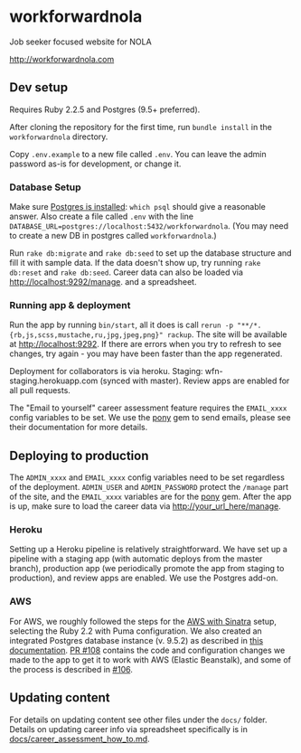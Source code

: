 # workforwardnola
Job seeker focused website for NOLA

http://workforwardnola.com

## Dev setup
Requires Ruby 2.2.5 and Postgres (9.5+ preferred).

After cloning the repository for the first time, run `bundle install` in the `workforwardnola` directory.

Copy `.env.example` to a new file called `.env`. You can leave the admin password as-is for development, or change it.

### Database Setup
Make sure [Postgres is installed](https://devcenter.heroku.com/articles/heroku-postgresql#set-up-postgres-on-mac): `which psql` should give a reasonable answer. Also create a file called `.env` with the line `DATABASE_URL=postgres://localhost:5432/workforwardnola`. (You may need to create a new DB in postgres called `workforwardnola`.)

Run `rake db:migrate` and `rake db:seed` to set up the database structure and fill it with sample data. If the data doesn't show up, try running `rake db:reset` and `rake db:seed`. Career data can also be loaded via [http://localhost:9292/manage](http://localhost:9292/manage). and a spreadsheet.

### Running app & deployment
Run the app by running `bin/start`, all it does is call `rerun -p "**/*.{rb,js,scss,mustache,ru,jpg,jpeg,png}" rackup`. The site will be available at [http://localhost:9292](http://localhost:9292). If there are errors when you try to refresh to see changes, try again - you may have been faster than the app regenerated.

Deployment for collaborators is via heroku. Staging: wfn-staging.herokuapp.com (synced with master). Review apps are enabled for all pull requests. 

The "Email to yourself" career assessment feature requires the `EMAIL_xxxx` config variables to be set. We use the [pony](https://github.com/benprew/pony) gem to send emails, please see their documentation for more details.

## Deploying to production
The `ADMIN_xxxx` and `EMAIL_xxxx` config variables need to be set regardless of the deployment. `ADMIN_USER` and `ADMIN_PASSWORD` protect the `/manage` part of the site, and the `EMAIL_xxxx` variables are for the [pony](https://github.com/benprew/pony) gem. After the app is up, make sure to load the career data via [http://your_url_here/manage](http://your_url_here/manage).

### Heroku
Setting up a Heroku pipeline is relatively straightforward. We have set up a pipeline with a staging app (with automatic deploys from the master branch), production app (we periodically promote the app from staging to production), and review apps are enabled. We use the Postgres add-on.

### AWS
For AWS, we roughly followed the steps for the [AWS with Sinatra](http://docs.aws.amazon.com/elasticbeanstalk/latest/dg/create_deploy_Ruby_sinatra.html) setup, selecting the Ruby 2.2 with Puma configuration. We also created an integrated Postgres database instance (v. 9.5.2) as described in [this documentation](http://docs.aws.amazon.com/elasticbeanstalk/latest/dg/using-features.managing.db.html). [PR #108](https://github.com/codeforamerica/workforwardnola/pull/108) contains the code and configuration changes we made to the app to get it to work with AWS (Elastic Beanstalk), and some of the process is described in [#106](https://github.com/codeforamerica/workforwardnola/issues/106).

## Updating content
For details on updating content see other files under the `docs/` folder. Details on updating career info via spreadsheet specifically is in [docs/career_assessment_how_to.md](docs/career_assessment_how_to.md).
